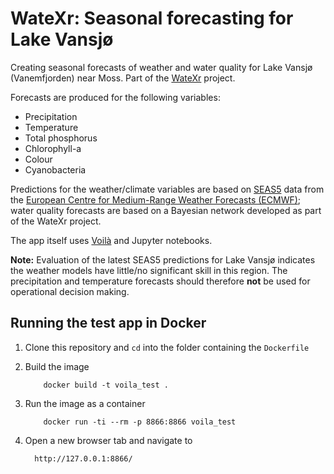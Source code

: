 # WateXr: Seasonal forecasting for Lake Vansjø

Creating seasonal forecasts of weather and water quality for Lake Vansjø (Vanemfjorden) near Moss. Part of the [WateXr](https://watexr.eu/) project.

Forecasts are produced for the following variables:

 * Precipitation
 * Temperature
 * Total phosphorus
 * Chlorophyll-a
 * Colour
 * Cyanobacteria
 
Predictions for the weather/climate variables are based on [SEAS5](https://gmd.copernicus.org/articles/12/1087/2019/) data from the [European Centre for Medium-Range Weather Forecasts (ECMWF)](https://www.ecmwf.int/); water quality forecasts are based on a Bayesian network developed as part of the WateXr project.
 
The app itself uses [Voilà](https://github.com/voila-dashboards/voila) and Jupyter notebooks.
 
**Note:** Evaluation of the latest SEAS5 predictions for Lake Vansjø indicates the weather models have little/no significant skill in this region. The precipitation and temperature forecasts should therefore **not** be used for operational decision making.

## Running the test app in Docker

 1. Clone this repository and `cd` into the folder containing the `Dockerfile`
 
 2. Build the image
 
            docker build -t voila_test .
 
 
 3. Run the image as a container
 
            docker run -ti --rm -p 8866:8866 voila_test
 
 
 4. Open a new browser tab and navigate to
 
          http://127.0.0.1:8866/
